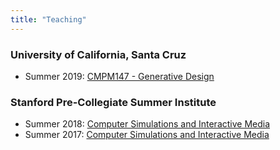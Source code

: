 ```yaml
---
title: "Teaching"
---
```


### University of California, Santa Cruz
- Summer 2019: [CMPM147 - Generative Design](https://canvas.ucsc.edu/courses/26749)

### Stanford Pre-Collegiate Summer Institute
- Summer 2018: [Computer Simulations and Interactive Media](https://lucasnfe.github.io/csim18/)
- Summer 2017: [Computer Simulations and Interactive Media](teaching/csim/home.html)
